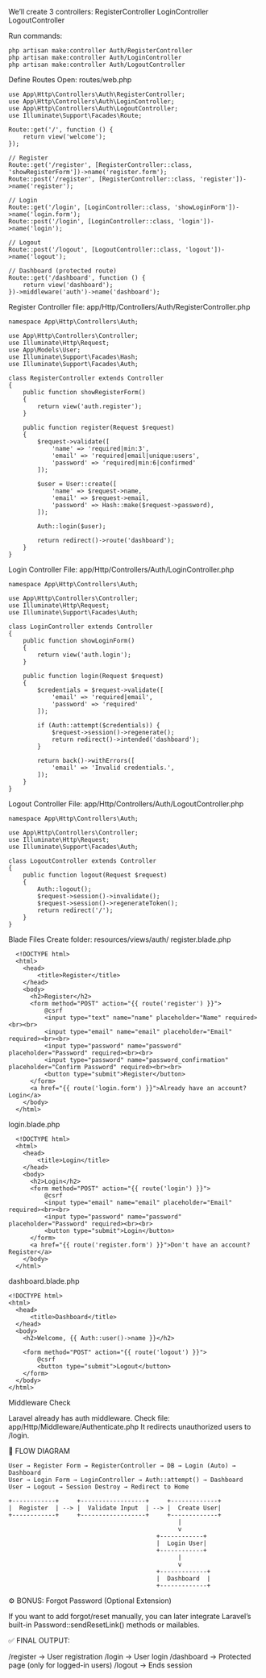 We’ll create 3 controllers:
RegisterController
LoginController
LogoutController

Run commands:

    php artisan make:controller Auth/RegisterController
    php artisan make:controller Auth/LoginController
    php artisan make:controller Auth/LogoutController

Define Routes
Open:
routes/web.php

    use App\Http\Controllers\Auth\RegisterController;
    use App\Http\Controllers\Auth\LoginController;
    use App\Http\Controllers\Auth\LogoutController;
    use Illuminate\Support\Facades\Route;
    
    Route::get('/', function () {
        return view('welcome');
    });
    
    // Register
    Route::get('/register', [RegisterController::class, 'showRegisterForm'])->name('register.form');
    Route::post('/register', [RegisterController::class, 'register'])->name('register');
    
    // Login
    Route::get('/login', [LoginController::class, 'showLoginForm'])->name('login.form');
    Route::post('/login', [LoginController::class, 'login'])->name('login');
    
    // Logout
    Route::post('/logout', [LogoutController::class, 'logout'])->name('logout');
    
    // Dashboard (protected route)
    Route::get('/dashboard', function () {
        return view('dashboard');
    })->middleware('auth')->name('dashboard');

Register Controller
file: app/Http/Controllers/Auth/RegisterController.php

    namespace App\Http\Controllers\Auth;

    use App\Http\Controllers\Controller;
    use Illuminate\Http\Request;
    use App\Models\User;
    use Illuminate\Support\Facades\Hash;
    use Illuminate\Support\Facades\Auth;
    
    class RegisterController extends Controller
    {
        public function showRegisterForm()
        {
            return view('auth.register');
        }
    
        public function register(Request $request)
        {
            $request->validate([
                'name' => 'required|min:3',
                'email' => 'required|email|unique:users',
                'password' => 'required|min:6|confirmed'
            ]);
    
            $user = User::create([
                'name' => $request->name,
                'email' => $request->email,
                'password' => Hash::make($request->password),
            ]);
    
            Auth::login($user);
    
            return redirect()->route('dashboard');
        }
    }

Login Controller
File: app/Http/Controllers/Auth/LoginController.php

    namespace App\Http\Controllers\Auth;

    use App\Http\Controllers\Controller;
    use Illuminate\Http\Request;
    use Illuminate\Support\Facades\Auth;
    
    class LoginController extends Controller
    {
        public function showLoginForm()
        {
            return view('auth.login');
        }
    
        public function login(Request $request)
        {
            $credentials = $request->validate([
                'email' => 'required|email',
                'password' => 'required'
            ]);
    
            if (Auth::attempt($credentials)) {
                $request->session()->regenerate();
                return redirect()->intended('dashboard');
            }
    
            return back()->withErrors([
                'email' => 'Invalid credentials.',
            ]);
        }
    }

Logout Controller
File: app/Http/Controllers/Auth/LogoutController.php

    namespace App\Http\Controllers\Auth;

    use App\Http\Controllers\Controller;
    use Illuminate\Http\Request;
    use Illuminate\Support\Facades\Auth;
    
    class LogoutController extends Controller
    {
        public function logout(Request $request)
        {
            Auth::logout();
            $request->session()->invalidate();
            $request->session()->regenerateToken();
            return redirect('/');
        }
    }

Blade Files
Create folder:
resources/views/auth/
  register.blade.php
  
      <!DOCTYPE html>
      <html>
        <head>
            <title>Register</title>
        </head>
        <body>
          <h2>Register</h2>
          <form method="POST" action="{{ route('register') }}">
              @csrf
              <input type="text" name="name" placeholder="Name" required><br><br>
              <input type="email" name="email" placeholder="Email" required><br><br>
              <input type="password" name="password" placeholder="Password" required><br><br>
              <input type="password" name="password_confirmation" placeholder="Confirm Password" required><br><br>
              <button type="submit">Register</button>
          </form>
          <a href="{{ route('login.form') }}">Already have an account? Login</a>
        </body>
      </html>

  login.blade.php

      <!DOCTYPE html>
      <html>
        <head>
            <title>Login</title>
        </head>
        <body>
          <h2>Login</h2>
          <form method="POST" action="{{ route('login') }}">
              @csrf
              <input type="email" name="email" placeholder="Email" required><br><br>
              <input type="password" name="password" placeholder="Password" required><br><br>
              <button type="submit">Login</button>
          </form>
          <a href="{{ route('register.form') }}">Don't have an account? Register</a>
        </body>
      </html>

dashboard.blade.php

    <!DOCTYPE html>
    <html>
      <head>
          <title>Dashboard</title>
      </head>
      <body>
        <h2>Welcome, {{ Auth::user()->name }}</h2>
        
        <form method="POST" action="{{ route('logout') }}">
            @csrf
            <button type="submit">Logout</button>
        </form>
      </body>
    </html>

Middleware Check

Laravel already has auth middleware.
Check file: app/Http/Middleware/Authenticate.php
It redirects unauthorized users to /login.

🧭 FLOW DIAGRAM

    User → Register Form → RegisterController → DB → Login (Auto) → Dashboard
    User → Login Form → LoginController → Auth::attempt() → Dashboard
    User → Logout → Session Destroy → Redirect to Home

    +------------+     +------------------+     +-------------+
    |  Register  | --> |  Validate Input  | --> |  Create User|
    +------------+     +------------------+     +-------------+
                                                   |
                                                   v
                                             +------------+
                                             |  Login User|
                                             +------------+
                                                   |
                                                   v
                                             +-------------+
                                             |  Dashboard  |
                                             +-------------+

⚙️ BONUS: Forgot Password (Optional Extension)

If you want to add forgot/reset manually, you can later integrate Laravel’s built-in Password::sendResetLink() methods or mailables.

✅ FINAL OUTPUT:

/register → User registration
/login → User login
/dashboard → Protected page (only for logged-in users)
/logout → Ends session
